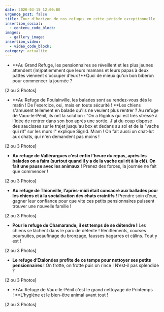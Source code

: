 ```yaml
---
date: 2020-03-15 12:00:00
urgence_post: false
title: Tour d'horizon de nos refuges en cette période exceptionnelle
insertion_social:
  - contenu_code_block:
images:
  - gallery_image:
insertion_video:
  - video_code_block:
category: actualite
---
```


* **Au Grand Refuge, les pensionnaires se r&eacute;veillent et les plus jeunes attendent (im)patiemment que leurs mamans et leurs papas &agrave; deux pattes viennent s'occuper d'eux \!**Quoi de mieux qu'un bon biberon pour commencer la journ&eacute;e ?&nbsp;

\[2 ou 3 Photos\]

* **Au Refuge de Poulainville, les balades sont au rendez-vous d&egrave;s le matin \! De l'exercice, oui, mais en toute s&eacute;curit&eacute; \!&nbsp;**Les chiens s'amusent tellement en balade qu'ils ne veulent plus rentrer ? Au refuge de Vaux-le-P&eacute;nil, ils ont la solution : "On a Rigolus qui est tr&egrave;s stress&eacute; &agrave; l'id&eacute;e de rentrer dans son box apr&egrave;s une sortie. J'ai du coup dispos&eacute; des saucisses sur le trajet jusqu'au box et dedans au sol et de la "vache qui rit" sur les murs \!" explique Sigrid. Miam \! On fait aussi un chat-lut aux chats, qui n'en demandent pas moins \!&nbsp;

\[2 ou 3 Photos\]

* **Au refuge de Vall&eacute;rargues c’est enfin l'heure du repas, apr&egrave;s les balades on a faim (surtout quand il y a de la vache qui rit &agrave; la cl&eacute;). On fait une pause avec les animaux \!** Prenez des forces, la journ&eacute;e ne fait que commencer \!&nbsp;

\[2 ou 3 Photos\]

* **Au refuge de Thionville, l’apr&egrave;s-midi &eacute;tait consacr&eacute; aux ballades pour les chiens et &agrave; la socialisation des chats craintifs \!** Prendre soin d’eux, gagner leur confiance pour que vite ces petits pensionnaires puissent trouver une nouvelle famille \!

\[2 ou 3 Photos\]

* **Pour le refuge de Chamarande, il est temps de se d&eacute;tendre \!** Les chiens se l&acirc;chent dans le parc de d&eacute;tente \! Reniflements, courses poursuites, peaufinage du bronzage, fausses bagarres et c&acirc;lins. Tout y est \!

\[2 ou 3 Photos\]

* **Le refuge d’Etalondes profite de ce temps pour nettoyer ses petits pensionnaires&nbsp;**\! On frotte, on frotte puis on rince \! N’est-il pas splendide ?

\[2 ou 3 Photos\]

* **Au Refuge de Vaux-le-P&eacute;nil c'est le grand nettoyage de Printemps \!&nbsp;**L'hygi&egrave;ne et le bien-&ecirc;tre animal avant tout \!

\[2 ou 3 Photos\]

&nbsp;

&nbsp;

&nbsp;

&nbsp;

&nbsp;

&nbsp;